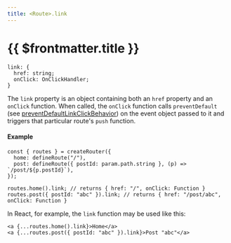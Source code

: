 ```yaml
---
title: <Route>.link
---
```


# {{ $frontmatter.title }}

```tsx
link: {
  href: string;
  onClick: OnClickHandler;
}
```

The `link` property is an object containing both an `href` property and an `onClick` function. When called, the `onClick` function calls `preventDefault` (see [preventDefaultLinkClickBehavior](../miscellaneous/prevent-default-link-click-behavior.md)) on the event object passed to it and triggers that particular route's `push` function.

#### Example

```tsx
const { routes } = createRouter({
  home: defineRoute("/"),
  post: defineRoute({ postId: param.path.string }, (p) => `/post/${p.postId}`),
});

routes.home().link; // returns { href: "/", onClick: Function }
routes.post({ postId: "abc" }).link; // returns { href: "/post/abc", onClick: Function }
```

In React, for example, the `link` function may be used like this:

```tsx
<a {...routes.home().link}>Home</a>
<a {...routes.post({ postId: "abc" }).link}>Post "abc"</a>
```
